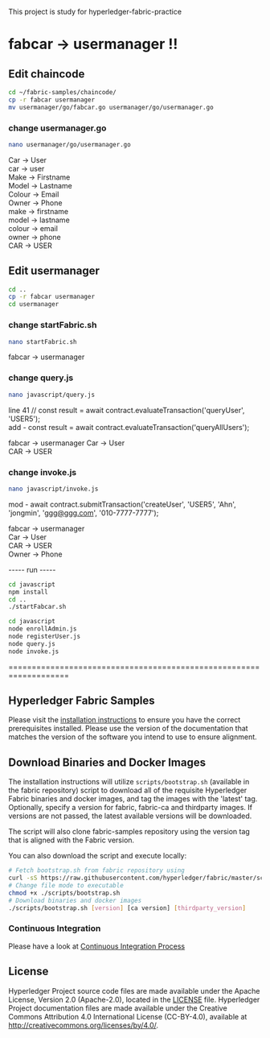 This project is study for hyperledger-fabric-practice

# fabcar -> usermanager !!

## Edit chaincode

```bash
cd ~/fabric-samples/chaincode/
cp -r fabcar usermanager
mv usermanager/go/fabcar.go usermanager/go/usermanager.go

```

### change usermanager.go

```bash
nano usermanager/go/usermanager.go
```

Car -> User<br>
car -> user<br>
Make -> Firstname<br>
Model -> Lastname<br>
Colour -> Email<br>
Owner -> Phone<br>
make -> firstname<br>
model -> lastname<br>
colour -> email<br>
owner -> phone<br>
CAR -> USER



## Edit usermanager

```bash
cd ..
cp -r fabcar usermanager
cd usermanager
```

### change startFabric.sh

```bash
nano startFabric.sh
```

fabcar -> usermanager

### change query.js

```bash
nano javascript/query.js
```

line 41 // const result = await contract.evaluateTransaction('queryUser', 'USER5');<br>
add - const result = await contract.evaluateTransaction('queryAllUsers');

fabcar -> usermanager
Car -> User<br>
CAR -> USER<br>

### change invoke.js

```bash
nano javascript/invoke.js
```

mod - await contract.submitTransaction('createUser', 'USER5', 'Ahn', 'jongmin', 'ggg@ggg.com', '010-7777-7777'); 

fabcar -> usermanager<br>
Car -> User<br>
CAR -> USER<br>
Owner -> Phone



----- run -----

```bash
cd javascript
npm install
cd ..
./startFabcar.sh

cd javascript
node enrollAdmin.js
node registerUser.js
node query.js
node invoke.js
```



===================================================================



[//]: # (SPDX-License-Identifier: CC-BY-4.0)

## Hyperledger Fabric Samples

Please visit the [installation instructions](http://hyperledger-fabric.readthedocs.io/en/latest/install.html)
to ensure you have the correct prerequisites installed. Please use the
version of the documentation that matches the version of the software you
intend to use to ensure alignment.

## Download Binaries and Docker Images

The installation instructions will utilize `scripts/bootstrap.sh` (available in the fabric repository)
script to download all of the requisite Hyperledger Fabric binaries and docker
images, and tag the images with the 'latest' tag. Optionally,
specify a version for fabric, fabric-ca and thirdparty images. If versions
are not passed, the latest available versions will be downloaded.

The script will also clone fabric-samples repository using the version tag that
is aligned with the Fabric version.

You can also download the script and execute locally:

```bash
# Fetch bootstrap.sh from fabric repository using
curl -sS https://raw.githubusercontent.com/hyperledger/fabric/master/scripts/bootstrap.sh -o ./scripts/bootstrap.sh
# Change file mode to executable
chmod +x ./scripts/bootstrap.sh
# Download binaries and docker images
./scripts/bootstrap.sh [version] [ca version] [thirdparty_version]
```

### Continuous Integration

Please have a look at [Continuous Integration Process](docs/fabric-samples-ci.md)

## License <a name="license"></a>

Hyperledger Project source code files are made available under the Apache
License, Version 2.0 (Apache-2.0), located in the [LICENSE](LICENSE) file.
Hyperledger Project documentation files are made available under the Creative
Commons Attribution 4.0 International License (CC-BY-4.0), available at http://creativecommons.org/licenses/by/4.0/.
